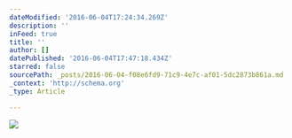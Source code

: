 ```yaml
---
dateModified: '2016-06-04T17:24:34.269Z'
description: ''
inFeed: true
title: ''
author: []
datePublished: '2016-06-04T17:47:18.434Z'
starred: false
sourcePath: _posts/2016-06-04-f08e6fd9-71c9-4e7c-af01-5dc2873b861a.md
_context: 'http://schema.org'
_type: Article

---
```

![](https://the-grid-user-content.s3-us-west-2.amazonaws.com/de588f17-1aa2-4287-b4d2-3279cfd33f85.jpg)